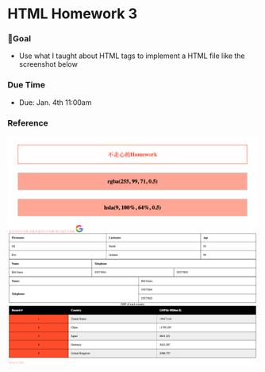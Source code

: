 # HTML Homework 3
### Goal
- Use what I taught about HTML tags to implement a HTML file like the screenshot below
### Due Time
- Due: Jan. 4th 11:00am
### Reference
![Screenshot](screenshot.png)
